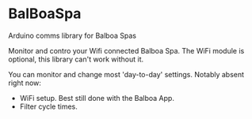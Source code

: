 # BalBoaSpa
Arduino comms library for Balboa Spas

Monitor and contro your Wifi connected Balboa Spa.  The WiFi module is optional, this library can't work without it.

You can monitor and change most 'day-to-day' settings.  Notably absent right now:
 - WiFi setup.  Best still done with the Balboa App.
 - Filter cycle times.
 
